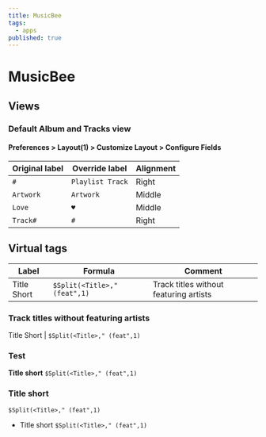```yaml
---
title: MusicBee
tags:
  - apps
published: true
---
```


# MusicBee

## Views

### Default Album and Tracks view

#### Preferences > Layout(1) > Customize Layout > Configure Fields

Original label | Override label   | Alignment
---------------|------------------|----------
`#`            | `Playlist Track` | Right
`Artwork`      | `Artwork`        | Middle
`Love`         | `♥`              | Middle
`Track#`       | ` # `            | Right


## Virtual tags

Label | Formula | Comment
------|---------|---------------------------
Title Short | `$Split(<Title>," (feat",1)` | Track titles without featuring artists


### Track titles without featuring artists

Title Short | `$Split(<Title>," (feat",1)` 


### Test

**Title short**
`$Split(<Title>," (feat",1)` 
 
 
### Title short
 `$Split(<Title>," (feat",1)` 





* Title short
	`$Split(<Title>," (feat",1)` 
    

